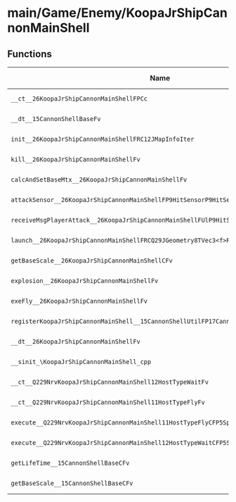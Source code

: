 # main/Game/Enemy/KoopaJrShipCannonMainShell

## Functions

| Name | Address | Match % |
|------|---------|---------|
| `__ct__26KoopaJrShipCannonMainShellFPCc` | `0x8011479C` | :x: (0.0%) |
| `__dt__15CannonShellBaseFv` | `0x801147F0` | :x: (0.0%) |
| `init__26KoopaJrShipCannonMainShellFRC12JMapInfoIter` | `0x8011484C` | :x: (0.0%) |
| `kill__26KoopaJrShipCannonMainShellFv` | `0x801149B4` | :x: (0.0%) |
| `calcAndSetBaseMtx__26KoopaJrShipCannonMainShellFv` | `0x80114A10` | :x: (0.0%) |
| `attackSensor__26KoopaJrShipCannonMainShellFP9HitSensorP9HitSensor` | `0x80114A18` | :x: (0.0%) |
| `receiveMsgPlayerAttack__26KoopaJrShipCannonMainShellFUlP9HitSensorP9HitSensor` | `0x80114AE8` | :x: (0.0%) |
| `launch__26KoopaJrShipCannonMainShellFRCQ29JGeometry8TVec3<f>RCQ29JGeometry8TVec3<f>` | `0x80114B4C` | :x: (0.0%) |
| `getBaseScale__26KoopaJrShipCannonMainShellCFv` | `0x80114C08` | :x: (0.0%) |
| `explosion__26KoopaJrShipCannonMainShellFv` | `0x80114C10` | :x: (0.0%) |
| `exeFly__26KoopaJrShipCannonMainShellFv` | `0x80114C88` | :x: (0.0%) |
| `registerKoopaJrShipCannonMainShell__15CannonShellUtilFP17CannonShellHolderi` | `0x80114D54` | :x: (0.0%) |
| `__dt__26KoopaJrShipCannonMainShellFv` | `0x80114DE8` | :x: (0.0%) |
| `__sinit_\KoopaJrShipCannonMainShell_cpp` | `0x80114E40` | :x: (0.0%) |
| `__ct__Q229NrvKoopaJrShipCannonMainShell12HostTypeWaitFv` | `0x80114E6C` | :x: (0.0%) |
| `__ct__Q229NrvKoopaJrShipCannonMainShell11HostTypeFlyFv` | `0x80114E7C` | :x: (0.0%) |
| `execute__Q229NrvKoopaJrShipCannonMainShell11HostTypeFlyCFP5Spine` | `0x80114E8C` | :x: (0.0%) |
| `execute__Q229NrvKoopaJrShipCannonMainShell12HostTypeWaitCFP5Spine` | `0x80114E94` | :x: (0.0%) |
| `getLifeTime__15CannonShellBaseCFv` | `0x80114E98` | :x: (0.0%) |
| `getBaseScale__15CannonShellBaseCFv` | `0x80114EA0` | :x: (0.0%) |
